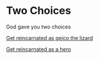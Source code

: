 # Two Choices 
God gave you two choices 

[Get reincarnated as geico the lizard](../reincarnatedgeico.md)

[Get reincarnated as a hero](../reincarnatedhero.md)
